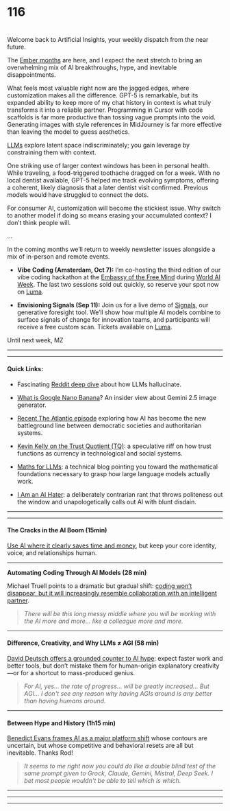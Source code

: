 # 116

#

Welcome back to Artificial Insights, your weekly dispatch from the near future.

The [Ember months](https://en.wikipedia.org/wiki/Ember_months) are here, and I expect the next stretch to bring an overwhelming mix of AI breakthroughs, hype, and inevitable disappointments.

What feels most valuable right now are the jagged edges, where customization makes all the difference. GPT-5 is remarkable, but its expanded ability to keep more of my chat history in context is what truly transforms it into a reliable partner. Programming in Cursor with code scaffolds is far more productive than tossing vague prompts into the void. Generating images with style references in MidJourney is far more effective than leaving the model to guess aesthetics.

[LLMs](https://www.envisioning.io/vocab/llm-large-language-model) explore latent space indiscriminately; you gain leverage by constraining them with context.

One striking use of larger context windows has been in personal health. While traveling, a food-triggered toothache dragged on for a week. With no local dentist available, GPT-5 helped me track evolving symptoms, offering a coherent, likely diagnosis that a later dentist visit confirmed. Previous models would have struggled to connect the dots.

For consumer AI, customization will become the stickiest issue. Why switch to another model if doing so means erasing your accumulated context? I don’t think people will.

…

In the coming months we’ll return to weekly newsletter issues alongside a mix of in-person and remote events.

* **Vibe Coding (Amsterdam, Oct 7):** I’m co-hosting the third edition of our vibe coding hackathon at the [Embassy of the Free Mind](https://embassyofthefreemind.com/) during [World AI Week](https://worldaiweek.ai). The last two sessions sold out quickly, so reserve your spot now on [Luma](https://luma.com/1v8jsbla).

* **Envisioning Signals (Sep 11):** Join us for a live demo of [Signals](https://signals.envisioning.io/), our generative foresight tool. We’ll show how multiple AI models combine to surface signals of change for innovation teams, and participants will receive a free custom scan. Tickets available on [Luma](https://luma.com/6zmr35jy).

Until next week,
MZ

* * *

* * *

#### Quick Links:

* Fascinating [Reddit deep dive](https://old.reddit.com/r/MachineLearning/comments/1namvsk/why_language_models_hallucinate_openai_pseudo/) about how LLMs hallucinate.

* [What is Google Nano Banana](https://medium.com/data-science-in-your-pocket/what-is-google-nano-banana-googles-secret-ai-for-images-2958f9ab11e3)? An insider view about Gemini 2.5 image generator.

* [Recent The Atlantic episode](https://www.theatlantic.com/podcasts/archive/2025/09/ai-and-the-fight-between-democracy-and-autocracy/684095/) exploring how AI has become the new battleground line between democratic societies and authoritarian systems.

* [Kevin Kelly on the Trust Quotient (TQ)](https://kk.org/thetechnium/the-trust-quotient-tq/): a speculative riff on how trust functions as currency in technological and social systems.

* [Maths for LLMs](https://www.gilesthomas.com/2025/09/maths-for-llms): a technical blog pointing you toward the mathematical foundations necessary to grasp how large language models actually work.

* [I Am an AI Hater](https://anthonymoser.github.io/writing/ai/haterdom/2025/08/26/i-am-an-ai-hater.html): a deliberately contrarian rant that throws politeness out the window and unapologetically calls out AI with blunt disdain.

* * *

* * *

#### The Cracks in the AI Boom (15min)

[Use AI where it clearly saves time and money](https://youtu.be/153Y_LP2oYc), but keep your core identity, voice, and relationships human.

* * *

**Automating Coding Through AI Models (28 min)**

Michael Truell points to a dramatic but gradual shift: [coding won’t disappear, but it will increasingly resemble collaboration with an intelligent partner](https://youtu.be/TrXi3naD6Og).

> _There will be this long messy middle where you will be working with the AI more and more… like a colleague more and more._

* * *

#### Difference, Creativity, and Why LLMs ≠ AGI (58 min)

[David Deutsch offers a grounded counter to AI hype](https://youtu.be/IVA2bK9qjzE): expect faster work and better tools, but don’t mistake them for human-origin explanatory creativity—or for a shortcut to mass-produced genius.

> _For AI, yes… the rate of progress… will be greatly increased… But AGI… I don't see any reason why having AGIs around is any better than having humans around._

* * *

#### Between Hype and History (1h15 min)

[Benedict Evans frames AI as a major platform shift](https://youtu.be/2NgdQf2GzJg) whose contours are uncertain, but whose competitive and behavioral resets are all but inevitable. Thanks Rod\!

> _It seems to me right now you could do like a double blind test of the same prompt given to Grock, Claude, Gemini, Mistral, Deep Seek. I bet most people wouldn't be able to tell which is which._

* * *

* * *

* * *